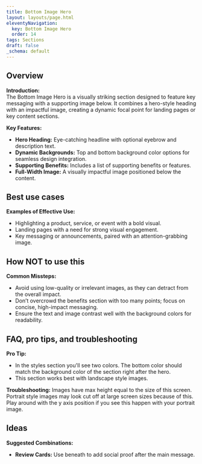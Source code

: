 ```yaml
---
title: Bottom Image Hero
layout: layouts/page.html
eleventyNavigation:
  key: Bottom Image Hero
  order: 14
tags: Sections
draft: false
_schema: default
---
```

## Overview
**Introduction:**  
The Bottom Image Hero is a visually striking section designed to feature key messaging with a supporting image below. It combines a hero-style heading with an impactful image, creating a dynamic focal point for landing pages or key content sections.

**Key Features:**  
- **Hero Heading:** Eye-catching headline with optional eyebrow and description text.
- **Dynamic Backgrounds:** Top and bottom background color options for seamless design integration.
- **Supporting Benefits:** Includes a list of supporting benefits or features.
- **Full-Width Image:** A visually impactful image positioned below the content.

## Best use cases
**Examples of Effective Use:**  
- Highlighting a product, service, or event with a bold visual.
- Landing pages with a need for strong visual engagement.
- Key messaging or announcements, paired with an attention-grabbing image.

## How **NOT** to use this
**Common Missteps:**  
- Avoid using low-quality or irrelevant images, as they can detract from the overall impact.
- Don’t overcrowd the benefits section with too many points; focus on concise, high-impact messaging.
- Ensure the text and image contrast well with the background colors for readability.

## FAQ, pro tips, and troubleshooting
**Pro Tip:** 
- In the styles section you'll see two colors. The bottom color should match the background color of the section right after the hero.
- This section works best with landscape style images.

**Troubleshooting:** Images have max height equal to the size of this screen. Portrait style images may look cut off at large screen sizes because of this. Play around with the y axis position if you see this happen with your portrait image.

## Ideas
**Suggested Combinations:**  
- **Review Cards:** Use beneath to add social proof after the main message.
